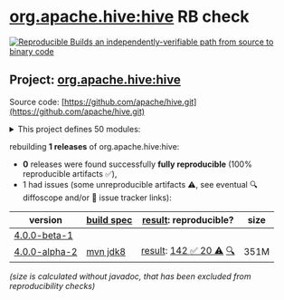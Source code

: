 [org.apache.hive:hive](https://central.sonatype.com/artifact/org.apache.hive/hive/versions) RB check
=======

[![Reproducible Builds](https://reproducible-builds.org/images/logos/rb.svg) an independently-verifiable path from source to binary code](https://reproducible-builds.org/)

## Project: [org.apache.hive:hive](https://central.sonatype.com/artifact/org.apache.hive/hive/versions)

Source code: [https://github.com/apache/hive.git](https://github.com/apache/hive.git)

<details><summary>This project defines 50 modules:</summary>

* [org.apache.hive.hcatalog:hive-hcatalog](https://central.sonatype.com/artifact/org.apache.hive.hcatalog/hive-hcatalog/4.0.0-alpha-2)
* [org.apache.hive.hcatalog:hive-hcatalog-core](https://central.sonatype.com/artifact/org.apache.hive.hcatalog/hive-hcatalog-core/4.0.0-alpha-2)
* [org.apache.hive.hcatalog:hive-hcatalog-pig-adapter](https://central.sonatype.com/artifact/org.apache.hive.hcatalog/hive-hcatalog-pig-adapter/4.0.0-alpha-2)
* [org.apache.hive.hcatalog:hive-hcatalog-server-extensions](https://central.sonatype.com/artifact/org.apache.hive.hcatalog/hive-hcatalog-server-extensions/4.0.0-alpha-2)
* [org.apache.hive.hcatalog:hive-webhcat](https://central.sonatype.com/artifact/org.apache.hive.hcatalog/hive-webhcat/4.0.0-alpha-2)
* [org.apache.hive.hcatalog:hive-webhcat-java-client](https://central.sonatype.com/artifact/org.apache.hive.hcatalog/hive-webhcat-java-client/4.0.0-alpha-2)
* [org.apache.hive.shims:hive-shims-0.23](https://central.sonatype.com/artifact/org.apache.hive.shims/hive-shims-0.23/4.0.0-alpha-2)
* [org.apache.hive.shims:hive-shims-common](https://central.sonatype.com/artifact/org.apache.hive.shims/hive-shims-common/4.0.0-alpha-2)
* [org.apache.hive.shims:hive-shims-scheduler](https://central.sonatype.com/artifact/org.apache.hive.shims/hive-shims-scheduler/4.0.0-alpha-2)
* [org.apache.hive:hive](https://central.sonatype.com/artifact/org.apache.hive/hive/4.0.0-alpha-2)
* [org.apache.hive:hive-accumulo-handler](https://central.sonatype.com/artifact/org.apache.hive/hive-accumulo-handler/4.0.0-alpha-2)
* [org.apache.hive:hive-beeline](https://central.sonatype.com/artifact/org.apache.hive/hive-beeline/4.0.0-alpha-2)
* [org.apache.hive:hive-classification](https://central.sonatype.com/artifact/org.apache.hive/hive-classification/4.0.0-alpha-2)
* [org.apache.hive:hive-cli](https://central.sonatype.com/artifact/org.apache.hive/hive-cli/4.0.0-alpha-2)
* [org.apache.hive:hive-common](https://central.sonatype.com/artifact/org.apache.hive/hive-common/4.0.0-alpha-2)
* [org.apache.hive:hive-contrib](https://central.sonatype.com/artifact/org.apache.hive/hive-contrib/4.0.0-alpha-2)
* [org.apache.hive:hive-druid-handler](https://central.sonatype.com/artifact/org.apache.hive/hive-druid-handler/4.0.0-alpha-2)
* [org.apache.hive:hive-exec](https://central.sonatype.com/artifact/org.apache.hive/hive-exec/4.0.0-alpha-2)
* [org.apache.hive:hive-hbase-handler](https://central.sonatype.com/artifact/org.apache.hive/hive-hbase-handler/4.0.0-alpha-2)
* [org.apache.hive:hive-hplsql](https://central.sonatype.com/artifact/org.apache.hive/hive-hplsql/4.0.0-alpha-2)
* [org.apache.hive:hive-jdbc](https://central.sonatype.com/artifact/org.apache.hive/hive-jdbc/4.0.0-alpha-2)
* [org.apache.hive:hive-jdbc-handler](https://central.sonatype.com/artifact/org.apache.hive/hive-jdbc-handler/4.0.0-alpha-2)
* [org.apache.hive:hive-kudu-handler](https://central.sonatype.com/artifact/org.apache.hive/hive-kudu-handler/4.0.0-alpha-2)
* [org.apache.hive:hive-llap-client](https://central.sonatype.com/artifact/org.apache.hive/hive-llap-client/4.0.0-alpha-2)
* [org.apache.hive:hive-llap-common](https://central.sonatype.com/artifact/org.apache.hive/hive-llap-common/4.0.0-alpha-2)
* [org.apache.hive:hive-llap-ext-client](https://central.sonatype.com/artifact/org.apache.hive/hive-llap-ext-client/4.0.0-alpha-2)
* [org.apache.hive:hive-llap-server](https://central.sonatype.com/artifact/org.apache.hive/hive-llap-server/4.0.0-alpha-2)
* [org.apache.hive:hive-llap-tez](https://central.sonatype.com/artifact/org.apache.hive/hive-llap-tez/4.0.0-alpha-2)
* [org.apache.hive:hive-metastore](https://central.sonatype.com/artifact/org.apache.hive/hive-metastore/4.0.0-alpha-2)
* [org.apache.hive:hive-metastore-benchmarks](https://central.sonatype.com/artifact/org.apache.hive/hive-metastore-benchmarks/4.0.0-alpha-2)
* [org.apache.hive:hive-metastore-tools](https://central.sonatype.com/artifact/org.apache.hive/hive-metastore-tools/4.0.0-alpha-2)
* [org.apache.hive:hive-packaging](https://central.sonatype.com/artifact/org.apache.hive/hive-packaging/4.0.0-alpha-2)
* [org.apache.hive:hive-parser](https://central.sonatype.com/artifact/org.apache.hive/hive-parser/4.0.0-alpha-2)
* [org.apache.hive:hive-pre-upgrade](https://central.sonatype.com/artifact/org.apache.hive/hive-pre-upgrade/4.0.0-alpha-2)
* [org.apache.hive:hive-serde](https://central.sonatype.com/artifact/org.apache.hive/hive-serde/4.0.0-alpha-2)
* [org.apache.hive:hive-service](https://central.sonatype.com/artifact/org.apache.hive/hive-service/4.0.0-alpha-2)
* [org.apache.hive:hive-service-rpc](https://central.sonatype.com/artifact/org.apache.hive/hive-service-rpc/4.0.0-alpha-2)
* [org.apache.hive:hive-shims](https://central.sonatype.com/artifact/org.apache.hive/hive-shims/4.0.0-alpha-2)
* [org.apache.hive:hive-shims-aggregator](https://central.sonatype.com/artifact/org.apache.hive/hive-shims-aggregator/4.0.0-alpha-2)
* [org.apache.hive:hive-standalone-metastore](https://central.sonatype.com/artifact/org.apache.hive/hive-standalone-metastore/4.0.0-alpha-2)
* [org.apache.hive:hive-standalone-metastore-common](https://central.sonatype.com/artifact/org.apache.hive/hive-standalone-metastore-common/4.0.0-alpha-2)
* [org.apache.hive:hive-standalone-metastore-server](https://central.sonatype.com/artifact/org.apache.hive/hive-standalone-metastore-server/4.0.0-alpha-2)
* [org.apache.hive:hive-storage-api](https://central.sonatype.com/artifact/org.apache.hive/hive-storage-api/4.0.0-alpha-2)
* [org.apache.hive:hive-streaming](https://central.sonatype.com/artifact/org.apache.hive/hive-streaming/4.0.0-alpha-2)
* [org.apache.hive:hive-testutils](https://central.sonatype.com/artifact/org.apache.hive/hive-testutils/4.0.0-alpha-2)
* [org.apache.hive:hive-udf](https://central.sonatype.com/artifact/org.apache.hive/hive-udf/4.0.0-alpha-2)
* [org.apache.hive:hive-upgrade-acid](https://central.sonatype.com/artifact/org.apache.hive/hive-upgrade-acid/4.0.0-alpha-2)
* [org.apache.hive:hive-vector-code-gen](https://central.sonatype.com/artifact/org.apache.hive/hive-vector-code-gen/4.0.0-alpha-2)
* [org.apache.hive:kafka-handler](https://central.sonatype.com/artifact/org.apache.hive/kafka-handler/4.0.0-alpha-2)
* [org.apache.hive:metastore-tools-common](https://central.sonatype.com/artifact/org.apache.hive/metastore-tools-common/4.0.0-alpha-2)
</details>

rebuilding **1 releases** of org.apache.hive:hive:
- **0** releases were found successfully **fully reproducible** (100% reproducible artifacts :white_check_mark:),
- 1 had issues (some unreproducible artifacts :warning:, see eventual :mag: diffoscope and/or :memo: issue tracker links):

| version | [build spec](/BUILDSPEC.md) | [result](https://reproducible-builds.org/docs/jvm/): reproducible? | size |
| -- | --------- | ------ | -- |
| [4.0.0-beta-1](https://central.sonatype.com/artifact/org.apache.hive/hive/4.0.0-beta-1/pom) | | | |
| [4.0.0-alpha-2](https://central.sonatype.com/artifact/org.apache.hive/hive/4.0.0-alpha-2/pom) | [mvn jdk8](hive-4.0.0-alpha-2.buildspec) | [result](hive-4.0.0-alpha-2.buildinfo): [142 :white_check_mark:  20 :warning:](hive-4.0.0-alpha-2.buildcompare) [:mag:](hive-4.0.0-alpha-2.diffoscope) | 351M |

<i>(size is calculated without javadoc, that has been excluded from reproducibility checks)</i>
